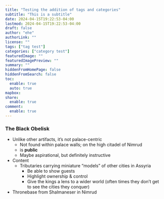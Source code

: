 ```yaml
---
title: "Testing the addition of tags and categories"
subtitle: "This is a subtitle"
date: 2024-04-15T19:22:53-04:00
lastmod: 2024-04-15T19:22:53-04:00
draft: false
author: "ehe"
authorLink: ""
license: ""
tags: ["tag test"]
categories: ["category test"]
featuredImage: ""
featuredImagePreview: ""
summary: ""
hiddenFromHomePage: false
hiddenFromSearch: false
toc:
  enable: true
  auto: true
mapbox:
share:
  enable: true
comment:
  enable: true
---
```


### The Black Obelisk
- Unlike other artifacts, it’s not palace-centric
  - Not found within palace walls; on the high citadel of Nimrud
  - is **public**
  - Maybe aspirational, but definitely instructive
- Content
  - Tributaries carrying miniature “models” of other cities in Assyria
    - Be able to show guests
    - Highlight ownership & control
    - Give the kings a lens to a wider world (often times they don’t get to see the cities they conquer)
- Thronebase from Shalmaneser in Nimrud